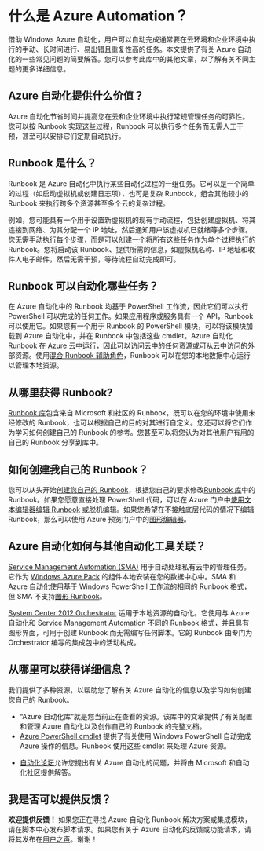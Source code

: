 <properties
	pageTitle="什么是 Azure 自动化？"
	description="了解 Azure 自动化提供的价值并获取常见问题的答案，以便您可以开始创建和使用 Runbook。"
	services="automation"
	documentationCenter=""
	authors="bwren"
	manager="stevenka"
	editor=""/>

<tags
	ms.service="automation"
	ms.date="07/06/2015"
	wacn.date="08/29/2015"/>

# 什么是 Azure Automation？

借助 Windows Azure 自动化，用户可以自动完成通常要在云环境和企业环境中执行的手动、长时间进行、易出错且重复性高的任务。本文提供了有关 Azure 自动化的一些常见问题的简要解答。您可以参考此库中的其他文章，以了解有关不同主题的更多详细信息。

## Azure 自动化提供什么价值？

Azure 自动化节省时间并提高您在云和企业环境中执行常规管理任务的可靠性。您可以按 Runbook 实现这些过程，Runbook 可以执行多个任务而无需人工干预，甚至可以安排它们定期自动执行。

## Runbook 是什么？

Runbook 是 Azure 自动化中执行某些自动化过程的一组任务。它可以是一个简单的过程（如启动虚拟机或创建日志项），也可是复杂 Runbook，组合其他较小的 Runbook 来执行跨多个资源甚至多个云的复杂过程。

例如，您可能具有一个用于设置新虚拟机的现有手动流程，包括创建虚拟机、将其连接到网络、为其分配一个 IP 地址，然后通知用户该虚拟机已就绪等多个步骤。您无需手动执行每个步骤，而是可以创建一个将所有这些任务作为单个过程执行的 Runbook。您将启动该 Runbook、提供所需的信息，如虚拟机名称、IP 地址和收件人电子邮件，然后无需干预，等待流程自动完成即可。


## Runbook 可以自动化哪些任务？

在 Azure 自动化中的 Runbook 均基于 PowerShell 工作流，因此它们可以执行 PowerShell 可以完成的任何工作。如果应用程序或服务具有一个 API，Runbook 可以使用它。如果您有一个用于 Runbook 的 PowerShell 模块，可以将该模块加载到 Azure 自动化中，并在 Runbook 中包括这些 cmdlet。Azure 自动化 Runbook 在 Azure 云中运行，因此可以访问云中的任何资源或可从云中访问的外部资源。使用[混合 Runbook 辅助角色](/documentation/articles/automation-hybrid-runbook-worker)，Runbook 可以在您的本地数据中心运行以管理本地资源。


## 从哪里获得 Runbook?

[Runbook 库](http://msdn.microsoft.com/zh-cn/library/azure/dn781422.aspx)包含来自 Microsoft 和社区的 Runbook，既可以在您的环境中使用未经修改的 Runbook，也可以根据自己的目的对其进行自定义。您还可以将它们作为学习如何创建自己的 Runbook 的参考。您甚至可以将您认为对其他用户有用的自己的 Runbook 分享到库中。


## 如何创建我自己的 Runbook？

您可以从头开始[创建您自己的 Runbook](http://msdn.microsoft.com/zh-cn/library/azure/dn643637.aspx)，根据您自己的要求修改[Runbook 库](http://msdn.microsoft.com/zh-cn/library/azure/dn781422.aspx)中的 Runbook。如果您愿意直接处理 PowerShell 代码，可以在 Azure 门户中[使用文本编辑器编辑 Runbook](http://msdn.microsoft.com/zh-cn/library/azure/dn879137.aspx) 或脱机编辑。如果您希望在不接触底层代码的情况下编辑 Runbook，那么可以使用 Azure 预览门户中的[图形编辑器](/documentation/articles/automation-graphical-authoring-intro)。


## Azure 自动化如何与其他自动化工具关联？

[Service Management Automation (SMA)](http://technet.microsoft.com/zh-cn/library/dn469260.aspx) 用于自动处理私有云中的管理任务。它作为 [Windows Azure Pack](http://www.microsoft.com/zh-cn/server-cloud/products/windows-azure-pack/default.aspx) 的组件本地安装在您的数据中心中。SMA 和 Azure 自动化使用基于 Windows PowerShell 工作流的相同的 Runbook 格式，但 SMA 不支持[图形 Runbook](/documentation/articles/automation-graphical-authoring-intro)。

[System Center 2012 Orchestrator](http://technet.microsoft.com/zh-cn/library/hh237242.aspx) 适用于本地资源的自动化。它使用与 Azure 自动化和 Service Management Automation 不同的 Runbook 格式，并且具有图形界面，可用于创建 Runbook 而无需编写任何脚本。它的 Runbook 由专门为 Orchestrator 编写的集成包中的活动构成。

## 从哪里可以获得详细信息？

我们提供了多种资源，以帮助您了解有关 Azure 自动化的信息以及学习如何创建您自己的 Runbook。

- “Azure 自动化库”就是您当前正在查看的资源。该库中的文章提供了有关配置和管理 Azure 自动化以及创作自己的 Runbook 的完整文档。
- [Azure PowerShell cmdlet](http://msdn.microsoft.com/zh-cn/library/jj156055.aspx) 提供了有关使用 Windows PowerShell 自动完成 Azure 操作的信息。Runbook 使用这些 cmdlet 来处理 Azure 资源。
<!--- [Azure 自动化博客](http://azure.microsoft.com/blog/tag/azure-automation)提供了有关来自 Microsoft 的 Azure 自动化的最新信息。欢迎订阅 Azure 自动化博客，随时了解 Azure 自动化团队提供的最新信息。-->
- [自动化论坛](https://social.msdn.microsoft.com/Forums/azure/zh-cn/home?forum=azureautomation)允许您提出有关 Azure 自动化的问题，并将由 Microsoft 和自动化社区提供解答。

## 我是否可以提供反馈？

**欢迎提供反馈！** 如果您正在寻找 Azure 自动化 Runbook 解决方案或集成模块，请在脚本中心发布脚本请求。如果您有关于 Azure 自动化的反馈或功能请求，请将其发布在[用户之声](/product-feedback)。谢谢！

<!---HONumber=67-->